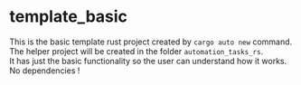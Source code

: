 # template_basic

This is the basic template rust project created by `cargo auto new` command.  
The helper project will be created in the folder `automation_tasks_rs`.  
It has just the basic functionality so the user can understand how it works.  
No dependencies !  
